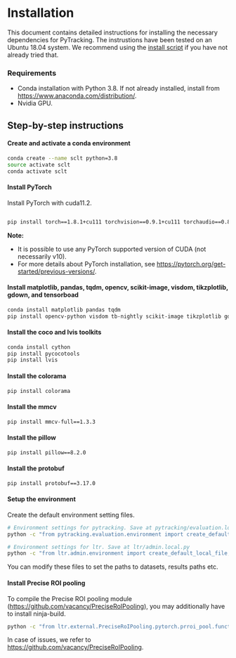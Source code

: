 # Installation

This document contains detailed instructions for installing the necessary dependencies for PyTracking. The instrustions have been tested on an Ubuntu 18.04 system. We recommend using the [install script](install.sh) if you have not already tried that.  

### Requirements  
* Conda installation with Python 3.8. If not already installed, install from https://www.anaconda.com/distribution/.
* Nvidia GPU.

## Step-by-step instructions  
#### Create and activate a conda environment
```bash
conda create --name sclt python=3.8
source activate sclt
conda activate sclt
```

#### Install PyTorch  
Install PyTorch with cuda11.2.  
```bash

pip install torch==1.8.1+cu111 torchvision==0.9.1+cu111 torchaudio==0.8.1 -f https://download.pytorch.org/whl/torch_stable.html
```

**Note:**  
- It is possible to use any PyTorch supported version of CUDA (not necessarily v10).   
- For more details about PyTorch installation, see https://pytorch.org/get-started/previous-versions/.  

#### Install matplotlib, pandas, tqdm, opencv, scikit-image, visdom, tikzplotlib, gdown, and tensorboad  
```bash
conda install matplotlib pandas tqdm
pip install opencv-python visdom tb-nightly scikit-image tikzplotlib gdown
```


#### Install the coco and lvis toolkits  
```bash
conda install cython
pip install pycocotools
pip install lvis
```


#### Install the colorama
```bash
pip install colorama
```


#### Install the mmcv
```bash
pip install mmcv-full==1.3.3
```

#### Install the pillow
```bash
pip install pillow==8.2.0
```

#### Install the protobuf
```bash
pip install protobuf==3.17.0
```


#### Setup the environment
Create the default environment setting files.
```bash
# Environment settings for pytracking. Save at pytracking/evaluation.local.py
python -c "from pytracking.evaluation.environment import create_default_local_file; create_default_local_file()"

# Environment settings for ltr. Save at ltr/admin.local.py
python -c "from ltr.admin.environment import create_default_local_file; create_default_local_file()"
```
You can modify these files to set the paths to datasets, results paths etc.  


#### Install Precise ROI pooling  
To compile the Precise ROI pooling module (https://github.com/vacancy/PreciseRoIPooling), you may additionally have to install ninja-build.
```bash
python -c "from ltr.external.PreciseRoIPooling.pytorch.prroi_pool.functional import _import_prroi_pooling; _import_prroi_pooling()"
```
In case of issues, we refer to https://github.com/vacancy/PreciseRoIPooling.  
